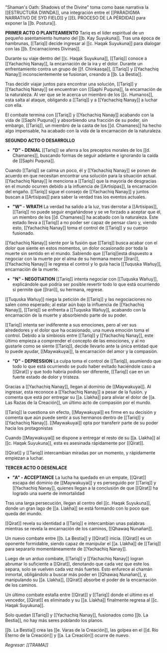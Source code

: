 "Shaman's Oath: Shadows of the Divine" toma como base narrativa la [[ESTRUCTURA DWNDA]], una integración entre el [[PARADIGMA NARRATIVO DE SYD FIELD]] y [[EL PROCESO DE LA PÉRDIDA]] para exponer la [[b. Postura]].

**PRIMER ACTO O PLANTEAMIENTO**
Tariq es el líder espiritual de un pequeño asentamiento humano del [[b. Kay Suyukuna]]. Tras una época de hambrunas, [[Tariq]] decide ingresar al [[c. Haqak Suyukuna]] para dialogar con las [[b. Encarnaciones Divinas]].

Durante su viaje dentro del [[c. Haqak Suyukuna]], [[Tariq]] conoce a [[Yachachiq Nanay]], la encarnación de la ira y el dolor. Durante un enfrentamiento contra un grupo de [[f. Chinkasqa]], [[Tariq]] y [[Yachachiq Nanay]] inconscientemente se fusionan, creando a [[b. La Bestia]].

Tras decidir viajar juntos para encontrar una solución, [[Tariq]] y [[Yachachiq Nanay]] se encuentran con [[Saphi Puquna]], la encarnación de la naturaleza. Al ver que se le acerca un miembro de los [[c. Humanos]], esta salta al ataque, obligando a [[Tariq]] y a [[Yachachiq Nanay]] a luchar con ella.

El combate termina con [[Tariq]] y [[Yachachiq Nanay]] acabando con la vida de [[Saphi Puquna]] y absorbiendo una fracción de su poder, sin embargo, [[Tariq]], un miembro de la casta de los [[d. Chamanes]] ha hecho algo impensable, ha acabado con la vida de la encarnación de la naturaleza.

**SEGUNDO ACTO O DESARROLLO**

- **"D" - DENIAL**
[[Tariq]] se aferra a los preceptos morales de los [[d. Chamanes]], buscando formas de seguir adelante e ignorando la caída de [[Saphi Puquna]]. 

Cuando [[Tariq]] se calma un poco, él y [[Yachachiq Nanay]] se ponen de acuerdo en que necesitan encontrar una solución para la situación actual. [[Yachachiq Nanay]] le menciona a [[Tariq]] que la mayoría de desgracias en el mundo ocurren debido a la influencia de [[Artisipas]], la encarnación del engaño. [[Tariq]] sigue el consejo de [[Yachachiq Nanay]] y juntos buscan a [[Artisipas]] para saber la verdad tras los eventos actuales.

- **"W" - WRATH**
La verdad ha salido a la luz, tras derrotar a [[Artisipas]], [[Tariq]] no puede seguir engañándose y se ve forzado a aceptar que él, un miembro de los [[d. Chamanes]] ha acabado con la naturaleza. Este estado lleva a [[Tariq]] a no poder ser capaz de pensar claro y, viendo esto, [[Yachachiq Nanay]] toma el control de [[Tariq]] y su cuerpo fusionado.

[[Yachachiq Nanay]] siente por la fusión que [[Tariq]] busca acabar con el dolor que siente en estos momentos, un dolor ocasionado por toda la muerte sin sentido en el mundo. Sabiendo que [[Tariq]]está dispuesto a negociar con la muerte por el alma de su hermana menor [[Irari]], [[Yachachiq Nanay]] le regresa el control y lo guía hacia [[Tuquska Wañuy]], encarnación de la muerte.

- **"N" - NEGOTIATION**
[[Tariq]] intenta negociar con [[Tuquska Wañuy]], explicándole que podría ser posible revertir todo lo que está ocurriendo si permite que [[Irari]], su hermana, regrese.

[[Tuquska Wañuy]] niega la petición de [[Tariq]] y las negociaciones no salen como esperado; al estar aún bajo la influencia de [[Yachachiq Nanay]], [[Tariq]] se enfrenta a [[Tuquska Wañuy]], acabando con la encarnación de la muerte y absorbiendo parte de su poder.

[[Tariq]] intenta ser indiferente a sus emociones, pero al ver sus alrededores y el dolor que ha ocasionado, una nueva emoción toma el control. Debido a la simbiosis entre [[Tariq]] y [[Yachachiq Nanay]], este último empieza a comprender el concepto de las emociones, y al no gustarle como se siente [[Tariq]], decide llevarlo ante la única entidad que lo puede ayudar, [[Maywakuyai]], la encarnación del amor y la compasión.

- **"D" - DEPRESSION**
La culpa toma el control de [[Tariq]], asumiendo que todo lo que está ocurriendo se pudo haber evitado haciéndole caso a [[Qirat]] y que todo habría podido ser diferente, [[Tariq]] cae en un fuerte estado de dolor y tristeza.

Gracias a [[Yachachiq Nanay]], llegan al dominio de [[Maywakuyai]]. Al ingresar, esta reconoce a [[Yachachiq Nanay]] a pesar de la fusión. y comenta que está por entregar su [[a. Llakha]] para aliviar el dolor de [[a. Las Razas de la Creación]], un último acto de compasión por el mundo.

[[Tariq]] la cuestiona sin efecto, [[Maywakuyai]] es firme en su decisión y comenta que aún puede sentir a sus hermanos dentro de [[Tariq]] y [[Yachachiq Nanay]]. [[Maywakuyai]] opta por transferir parte de su poder hacia los protagonistas

Cuando [[Maywakuyai]] se dispone a entregar el resto de su [[a. Llakha]] al [[c. Haqak Suyukuna]], esta es asesinada rápidamente por [[Qirat]].

[[Qirat]] y [[Tariq]] intercambian miradas por un momento, y rápidamente empiezan a luchar.

**TERCER ACTO O DESENLACE**

- **"A" - ACCEPTANCE**
La lucha ha quedado en un empate, [[Qirat]] escapa del dominio de [[Maywakuyai]] y es perseguido por [[Tariq]] y [[Yachachiq Nanay]], quienes llegan a la conclusión de que [[Qirat]] ha logrado una suerte de inmortalidad

Tras una larga persecución, llegan al centro del [[c. Haqak Suyukuna]], donde un gran lago de [[a. Llakha]] se está formando con lo poco que queda del mundo.

[[Qirat]] revela su identidad a [[Tariq]] e intercambian unas palabras mientras se revela la encarnación de los caminos, [[Qhawaq Nunañan]].

Un nuevo combate entre [[b. La Bestia]] y [[Qirat]] inicia. [[Qirat]] es un oponente formidable, siendo capaz de manipular el [[a. Llakha]] de [[Tariq]] para separarlo momentáneamente de [[Yachachiq Nanay]]. 

Luego de un arduo combate, [[Tariq]] y [[Yachachiq Nanay]] logran abrumar lo suficiente a [[Qirat]], denotando que cada vez que este los separa, solo se vuelven cada vez más fuertes. Esto enfurece al chamán inmortal, obligándolo a buscar más poder en [[Qhawaq Nunañan]], y, manipulando su [[a. Llakha]], [[Qirat]] absorbe el poder de la encarnación de los caminos.

Un último combate estalla entre [[Qirat]] y [[Tariq]] donde el último es el vencedor, [[Qirat]] es eliminado y su [[a. Llakha]] finalmente regresa al [[c. Haqak Suyukuna]].

Solo quedan [[Tariq]] y [[Yachachiq Nanay]], fusionados como [[b. La Bestia]], no hay más seres poblando los planos.

[[b. La Bestia]] crea las [[e. Varas de la Creación]], las golpea en el [[d. Río Eterno de la Creación]] y [[a. La Creación]] ocurre de nuevo.

*Regresar: [[TRAMA]]*